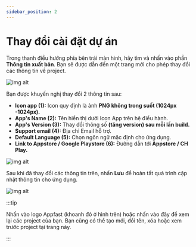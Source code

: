 ```yaml
---
sidebar_position: 2
---
```


# Thay đổi cài đặt dự án

Trong thanh điều hướng phía bên trái màn hình, hãy tìm và nhấn vào phần **Thông tin xuất bản**. Bạn sẽ được dẫn đến một trang mới cho phép thay đổi các thông tin về project.

![img alt](/img/create-app/configs/200514-thay-doi-cai-dat-project-01.jpeg)

Bạn được khuyến nghị thay đổi 2 thông tin sau:
- **Icon app (1):** Icon quy định là ảnh **PNG không trong suốt (1024px -1024px).**
- **App's Name (2):** Tên hiển thị dưới Icon App trên hệ điều hành.
- **App's Version (3):** Thay đổi thông số **(tăng version) sau mỗi lần build.**
- **Support email (4):** Địa chỉ Email hỗ trợ.
- **Default Language (5):** Chọn ngôn ngữ mặc định cho ứng dụng.
- **Link to Appstore / Google Playstore (6):** Đường dẫn tới **Appstore / CH Play.**

![img alt](/img/create-app/configs/200514-thay-doi-cai-dat-project-02.jpeg)

Sau khi đã thay đổi các thông tin trên, nhấn **Lưu** để hoàn tất quá trình cập nhật thông tin cho ứng dụng.

![img alt](/img/create-app/configs/200514-thay-doi-cai-dat-project-03.jpeg)

:::tip

Nhấn vào logo Appfast (khoanh đỏ ở hình trên) hoặc nhấn vào đây để xem lại các project của bạn. Bạn cũng có thể tạo mới, đổi tên, xóa hoặc xem trước project tại trang này.

:::